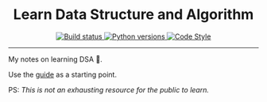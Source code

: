 <div align="center">

  <h1>Learn Data Structure and Algorithm</h1>

  <a href="https://builds.sr.ht/~azzamsa/learn-dsa?">
    <img src="https://builds.sr.ht/~azzamsa/learn-dsa.svg" alt="Build status" />
  </a>

  <a href="https://git.sr.ht/~azzamsa/learn-dsa">
    <img
      src="https://img.shields.io/badge/Python-3.9%2B-blue"
      alt="Python versions"
    />
  </a>

  <a href="https://github.com/psf/black">
    <img
      src="https://img.shields.io/badge/code%20style-black-000000.svg"
      alt="Code Style "
    />
  </a>

</div>

---

My notes on learning DSA 🧁.

Use the [guide](docs/guide.md) as a starting point.

PS: *This is not an exhausting resource for the public to learn.*
